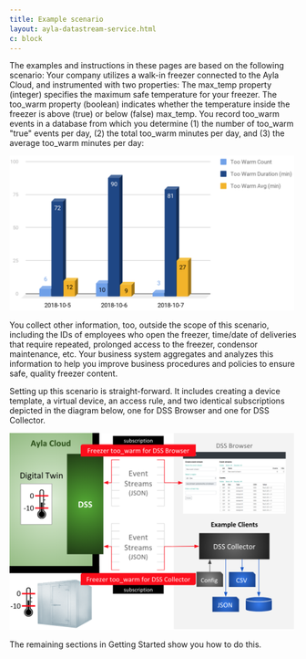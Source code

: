 ```yaml
---
title: Example scenario
layout: ayla-datastream-service.html
c: block
---
```


The examples and instructions in these pages are based on the following scenario: Your company utilizes a walk-in freezer connected to the Ayla Cloud, and instrumented with two properties: The max_temp property (integer) specifies the maximum safe temperature for your freezer. The too_warm property (boolean) indicates whether the temperature inside the freezer is above (true) or below (false) max_temp. You record too_warm events in a database from which you determine (1) the number of too_warm "true" events per day, (2) the total too_warm minutes per day, and (3) the average too_warm minutes per day:

<img src="../../dss-collector/add-persistence/too-warm-chart.png" width="500">

You collect other information, too, outside the scope of this scenario, including the IDs of employees who open the freezer, time/date of deliveries that require repeated, prolonged access to the freezer, condensor maintenance, etc. Your business system aggregates and analyzes this information to help you improve business procedures and policies to ensure safe, quality freezer content. 

Setting up this scenario is straight-forward. It includes creating a device template, a virtual device, an access rule, and two identical subscriptions depicted in the diagram below, one for DSS Browser and one for DSS Collector. 

<img src="ayla-dss-with-subscriptions.png" width="500">

The remaining sections in Getting Started show you how to do this.
